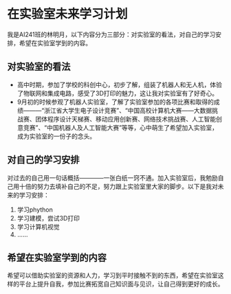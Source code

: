 # **在实验室未来学习计划**
我是AI241班的林明月，以下内容分为三部分：对实验室的看法，对自己的学习安排，希望在实验室学到的内容。
## 对实验室的看法
* 高中时期，参加了学校的科创中心，初步了解，组装了机器人和无人机，体验了物联网和集成电路，感受了3D打印的魅力，这让我对实验室有了好奇心。
* 9月初的时候参观了机器人实验室，了解了实验室参加的各项比赛和取得的成绩———“浙江省大学生电子设计竞赛”、“中国高校计算机大赛——大数据挑战赛、团体程序设计天梯赛、移动应用创新赛、网络技术挑战赛、人工智能创意竞赛”、“中国机器人及人工智能大赛”等等，心中萌生了希望加入实验室，成为实验室的一份子的念头。
## 对自己的学习安排
对过去的自己用一句话概括————一张白纸一窍不通。加入实验室后，我勉励自己用十倍的努力去填补自己的不足，努力跟上实验室里大家的脚步。以下是我对未来的学习安排：
1. 学习phython
2. 学习建模，尝试3D打印
3. 学习计算机视觉
4. ......
## 希望在实验室学到的内容
希望可以借助实验室的资源和人力，学习到平时接触不到的东西，希望在实验室这样的平台上提升自我，参加比赛拓宽自己知识面与见识，让自己得到更好的成长。
